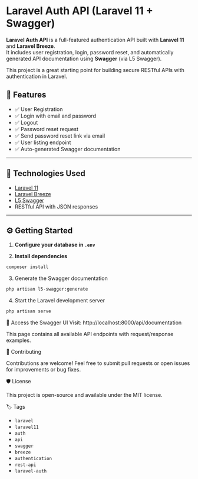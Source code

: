 # Laravel Auth API (Laravel 11 + Swagger)

**Laravel Auth API** is a full-featured authentication API built with **Laravel 11** and **Laravel Breeze**.  
It includes user registration, login, password reset, and automatically generated API documentation using **Swagger** (via L5 Swagger).

This project is a great starting point for building secure RESTful APIs with authentication in Laravel.

## 🔐 Features

-   ✅ User Registration
-   ✅ Login with email and password
-   ✅ Logout
-   ✅ Password reset request
-   ✅ Send password reset link via email
-   ✅ User listing endpoint
-   ✅ Auto-generated Swagger documentation

---

## 🚀 Technologies Used

-   [Laravel 11](https://laravel.com/)
-   [Laravel Breeze](https://laravel.com/docs/starter-kits#breeze)
-   [L5 Swagger](https://github.com/DarkaOnLine/L5-Swagger)
-   RESTful API with JSON responses

---

## ⚙️ Getting Started

1. **Configure your database in `.env`**

2. **Install dependencies**
```bash
composer install
```
3. Generate the Swagger documentation

```bash
php artisan l5-swagger:generate
```
4. Start the Laravel development server
```bash
php artisan serve
```
📘 Access the Swagger UI
Visit: http://localhost:8000/api/documentation

This page contains all available API endpoints with request/response examples.

🤝 Contributing

Contributions are welcome!
Feel free to submit pull requests or open issues for improvements or bug fixes.

🛡️ License

This project is open-source and available under the MIT license.

🏷️ Tags

- `laravel`
- `laravel11`
- `auth`
- `api`
- `swagger`
- `breeze`
- `authentication`
- `rest-api`
- `laravel-auth`

